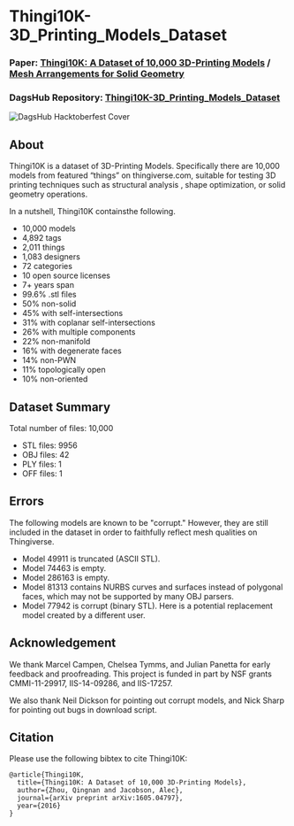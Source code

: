 # Thingi10K-3D_Printing_Models_Dataset

### Paper: [Thingi10K: A Dataset of 10,000 3D-Printing Models](https://arxiv.org/abs/1605.04797) / [Mesh Arrangements for Solid Geometry](http://www.cs.columbia.edu/cg/mesh-arrangements/)
### DagsHub Repository: [Thingi10K-3D_Printing_Models_Dataset](https://dagshub.com/Rutam21/Thingi10K-3D_Printing_Models_Dataset)

![DagsHub Hacktoberfest Cover](https://user-images.githubusercontent.com/66431403/192983164-b3d6d556-ac69-4fb8-8aef-726a4386406a.png)

## About

Thingi10K is a dataset of 3D-Printing Models. Specifically there are 10,000 models from featured “things” on thingiverse.com, suitable for testing 3D printing techniques such as structural analysis , shape optimization, or solid geometry operations.

In a nutshell, Thingi10K containsthe following.

- 10,000 models
- 4,892 tags
- 2,011 things
- 1,083 designers
- 72 categories
- 10 open source licenses
- 7+ years span
- 99.6% .stl files
- 50% non-solid
- 45% with self-intersections
- 31% with coplanar self-intersections
- 26% with multiple components
- 22% non-manifold
- 16% with degenerate faces
- 14% non-PWN
- 11% topologically open
- 10% non-oriented

## Dataset Summary

Total number of files: 10,000

- STL files: 9956
- OBJ files: 42
- PLY files: 1
- OFF files: 1


## Errors

The following models are known to be "corrupt." However, they are still included in the dataset in order to faithfully reflect mesh qualities on Thingiverse.

- Model 49911 is truncated (ASCII STL).
- Model 74463 is empty.
- Model 286163 is empty.
- Model 81313 contains NURBS curves and surfaces instead of polygonal faces, which may not be supported by many OBJ parsers.
- Model 77942 is corrupt (binary STL). Here is a potential replacement model created by a different user.

## Acknowledgement

We thank Marcel Campen, Chelsea Tymms, and Julian Panetta for early feedback and proofreading. This project is funded in part by NSF grants CMMI-11-29917, IIS-14-09286, and IIS-17257.

We also thank Neil Dickson for pointing out corrupt models, and Nick Sharp for pointing out bugs in download script.

## Citation

Please use the following bibtex to cite Thingi10K:

```
@article{Thingi10K,
  title={Thingi10K: A Dataset of 10,000 3D-Printing Models},
  author={Zhou, Qingnan and Jacobson, Alec},
  journal={arXiv preprint arXiv:1605.04797},
  year={2016}
}
``` 
